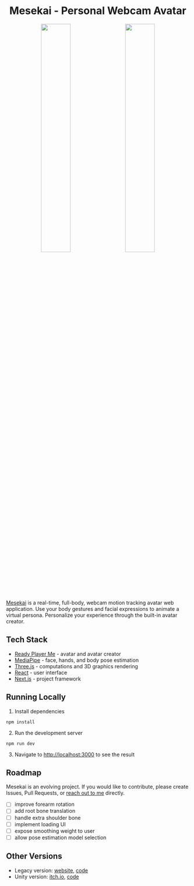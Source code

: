 <h1 align='center'> Mesekai - Personal Webcam Avatar </h1>
<p align='center'>
    <img src='gif/mesekai.gif', width='40%' style='margin-right: 5%' />
    <img src='gif/customize.gif', width='40%' />
</p>

[Mesekai](https://mesekai.vercel.app/) is a real-time, full-body, webcam motion tracking avatar web application. Use your body gestures and facial expressions to animate a virtual persona. Personalize your experience through the built-in avatar creator.

## Tech Stack
- [Ready Player Me](https://readyplayer.me/) - avatar and avatar creator
- [MediaPipe](https://ai.google.dev/edge/mediapipe/) - face, hands, and body pose estimation
- [Three.js](https://threejs.org/) - computations and 3D graphics rendering
- [React](https://react.dev/) - user interface
- [Next.js](https://nextjs.org/) - project framework

## Running Locally
1. Install dependencies
```
npm install
```
2. Run the development server
```
npm run dev
```
3. Navigate to [http://localhost:3000](http://localhost:3000) to see the result

## Roadmap
Mesekai is an evolving project. If you would like to contribute, please create Issues, Pull Requests, or [reach out to me](https://discordapp.com/users/297770280863137802) directly.
- [ ] improve forearm rotation
- [ ] add root bone translation
- [ ] handle extra shoulder bone
- [ ] implement loading UI
- [ ] expose smoothing weight to user
- [ ] allow pose estimation model selection

## Other Versions
- Legacy version: [website](https://mesekai-ygdz-git-legacy-neleacs-projects.vercel.app/), [code](https://github.com/Neleac/Mesekai/tree/legacy)
- Unity version: [itch.io](https://neleac.itch.io/mesekai), [code](https://github.com/Neleac/MesekaiUnity)
